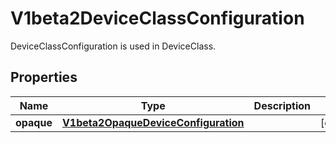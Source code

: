 

# V1beta2DeviceClassConfiguration

DeviceClassConfiguration is used in DeviceClass.
## Properties

Name | Type | Description | Notes
------------ | ------------- | ------------- | -------------
**opaque** | [**V1beta2OpaqueDeviceConfiguration**](V1beta2OpaqueDeviceConfiguration.md) |  |  [optional]



